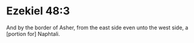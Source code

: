 # Ezekiel 48:3

And by the border of Asher, from the east side even unto the west side, a [portion for] Naphtali.